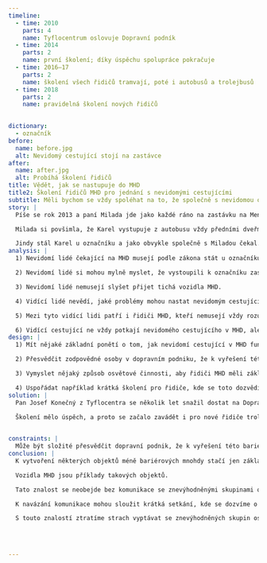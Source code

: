 ```yaml
---
timeline:
  - time: 2010
    parts: 4
    name: Tyflocentrum oslovuje Dopravní podník
  - time: 2014
    parts: 2
    name: první školení; díky úspěchu spolupráce pokračuje
  - time: 2016–17
    parts: 2
    name: školení všech řidičů tramvají, poté i autobusů a trolejbusů
  - time: 2018
    parts: 2
    name: pravidelná školení nových řidičů
  

dictionary:
  - označník
before: 
  name: before.jpg
  alt: Nevidomý cestující stojí na zastávce
after: 
  name: after.jpg
  alt: Probíhá školení řidičů
title: Vědět, jak se nastupuje do MHD
title2: Školení řidičů MHD pro jednání s nevidomými cestujícími
subtitle: Měli bychom se vždy spoléhat na to, že společně s nevidomou osobou bude nastupovat někdo, kdo rozumí jejich situaci? Co když nikdo takový na zastávce nebude?
story: |
  Píše se rok 2013 a paní Milada jde jako každé ráno na zastávku na Mendlově náměstí. Na zastávce pravidelně potkává muže s bílou holí (později zjistí, že se jmenuje Karel), který vždy vystoupí z autobusu 44 a počká na trolejbus 25, kterým jezdí i Milada. 

  Milada si povšimla, že Karel vystupuje z autobusu vždy předními dveřmi a posléze čeká u označníku zastávky, aby taktéž předními dveřmi nastoupil. Této rutině však nevěnovala pozornost. Jednou však autobus 44 zastavil na zastávce jako druhý za jiným autobusem. Karel vystoupil předními dveřmi jako obvykle a čekal tam, kde vystoupil. Když trolejbus přijel, Milada nastoupila, nicméně Karlovi se nastoupit nedařilo, neboť tentokrát přímo před sebou neměl přední dveře trolejbusu a začal holí oťukávat bok trolejbusu. Milada na něj proto zavolala, kudy se dostane ke dveřím. Karel nastoupil, ale řidič trolejbusu na něj zavolal: „Sakra, chlape, nevíš, že máš stát u označníku?“ Karel se omlouval s tím, že si prý myslel, že u označníku zastávky stojí, neboť vystoupil předními dveřmi jako vždy a neviděl, že je jinde.

  Jindy stál Karel u označníku a jako obvykle společně s Miladou čekal. Když trolejbus přijel, Milada nastoupila, nicméně Karel zůstal stát venku. Řidič se na něj zmateně díval, ale když stále nenastupoval, začal zavírat dveře. Milada zastavila řidiče a zavolala ven na Karla, že je tu jeho trolejbus 25. Karel urychleně nastoupil a velmi jí děkoval, že ho upozornila — že prý trolejbusy jsou dnes tak tiché, že v tom okolním hluku vůbec neslyšel, jak ten jeho přijel.
analysis: |
  1) Nevidomí lidé čekající na MHD musejí podle zákona stát u označníku zastávky a poté nastoupit předními dveřmi.

  2) Nevidomí lidé si mohou mylně myslet, že vystoupili k označníku zastávky, i když vystoupí z vozidla MHD, které přijede jako druhé v pořadí.

  3) Nevidomí lidé nemusejí slyšet přijet tichá vozidla MHD. 

  4) Vidící lidé nevědí, jaké problémy mohou nastat nevidomým cestujícím v MHD.

  5) Mezi tyto vidící lidi patří i řidiči MHD, kteří nemusejí vždy rozumět počínání nevidomého cestujícího, a tak může dojít k situacím vzájemného nepochopení.

  6) Vidící cestující ne vždy potkají nevidomého cestujícího v MHD, ale řidiči je potkávají pravidelně.
design: |
  1) Mít nějaké základní ponětí o tom, jak nevidomí cestující v MHD fungují.

  2) Přesvědčit zodpovědné osoby v dopravním podniku, že k vyřešení této bariérové problematiky stačí tak málo.

  3) Vymyslet nějaký způsob osvětové činnosti, aby řidiči MHD měli základní ponětí o tom, jak v MHD nevidomí lidé fungují.

  4) Uspořádat například krátká školení pro řidiče, kde se toto dozvědí. 
solution: |
  Pan Josef Konečný z Tyflocentra se několik let snažil dostat na Dopravní podnik města Brna, kde podniku nabízel, že bude řidičům MHD vysvětlovat, jak přistupovat k nevidomému cestujícímu v ve voze. Přestože v tom zprvu dopravní podnik neviděl velkou přidanou hodnotu, nakonec svolil a propojil pana Konečného s tramvajovou provozovnou, kde se v roce 2014 uspořádalo první školení, trvající zhruba hodinu a půl, pro nově přijaté řidiče tramvají. 

  Školení mělo úspěch, a proto se začalo zavádět i pro nové řidiče trolejbusů a autobusů a nakonec i pro všechny stávající řidiče. Za pomoci ukázek, pomůcek a příhod přímo z reálného života dokázal pan Konečný řidičům přiblížit nesnáze života nevidomého cestujícího v MHD. Školení se ukázalo jako efektivní a řidiči byli překvapeni, jak lze poměrně snadno těmto cestujícím ulehčit cestování, když člověk ví jak. Dopravní podnik proto soudí, že skutečně šlo jen o překonání určité obavy, jak k nevidomým cestujícím přistupovat. Vzhledem k tomu, že potřeby nevidomých cestujících v autobusech a trolejbusech na jedné straně a tramvajích na druhé straně se trochu liší, jsou pořádána školení pro řidiče trolejbusů/autobusů a řidiče tramvají zvlášť.

  
constraints: |
  Může být složité přesvědčit dopravní podnik, že k vyřešení této bariérové situace skutečně stačí tak málo. Nikdy nemůžeme s napro-stou jistotou říci, jak se v konkrétní nastalé situaci zachová i vyškolený řidič.
conclusion: |
  K vytvoření některých objektů méně bariérových mnohdy stačí jen základní znalost, jak s nimi znevýhodněné skupiny osob zacházejí.

  Vozidla MHD jsou příklady takových objektů.

  Tato znalost se neobejde bez komunikace se znevýhodněnými skupinami osob.

  K navázání komunikace mohou sloužit krátká setkání, kde se dozvíme o konkrétním potřebách a problémech znevýhodněných skupin osob.

  S touto znalostí ztratíme strach vyptávat se znevýhodněných skupin osob na jejich další potřeby v konkrétních situacích. 

  

  
---
```


